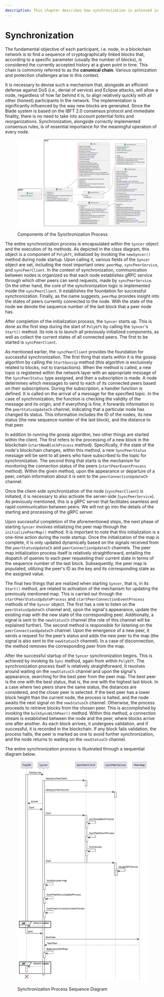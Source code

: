 ```yaml
---
description: This chapter describes how synchronization is achieved in the Blade system.
---
```


# Synchronization

The fundamental objective of each participant, i.e. node, in a blockchain network is to find a sequence of cryptographically linked blocks that, according to a specific parameter (usually the number of blocks), is considered the currently accepted history at a given point in time. This chain is commonly referred to as the **canonical chain**. Various optimization and protection challenges arise in this context.&#x20;

It is necessary to devise such a mechanism that, alongside an efficient defense against DoS (i.e., denial of service) and Eclipse attacks, will allow a node, regardless of how far behind it is, to align relatively quickly with all other (honest) participants in the network. The implementation is significantly influenced by the way new blocks are generated. Since the Blade system is based on the IBFT 2.0 consensus protocol and immediate finality, there is no need to take into account potential forks and reorganizations. Synchronization, alongside correctly implemented consensus rules, is of essential importance for the meaningful operation of every node.&#x20;

<figure><img src="../.gitbook/assets/syncer_sync_process (1).png" alt=""><figcaption><p>Components of the Synchronization Process</p></figcaption></figure>

The entire synchronization process is encapsulated within the `Syncer` object and the execution of its methods. As depicted in the class diagram, this object is a component of `Polybft`, initialized by invoking the `newSyncer()` method during node startup. Upon calling it, various fields of the `Syncer` object are set, including the most important ones: `peerMap`, `syncPeerService`, and `syncPeerClient`. In the context of synchronization, communication between nodes is organized so that each node establishes gRPC service through which other peers can send requests, made by `syncPeerService`. On the other hand, the core of the synchronization logic is implemented inside the `syncPeerClient`. It establishes the foundation for successful synchronization. Finally, as the name suggests, `peerMap` provides insight into the states of peers currently connected to the node. With the state of the node we denote the sequence number of the last block that a peer node has.

After completion of the initialization process, the `Syncer` starts up. This is done as the first step during the start of `Polybft` by calling the `Syncer`'s `Start()` method. Its role is to launch all previously initialized components, as well as  collect the current states of all connected peers. The first to be started is `syncPeerClient`.

As mentioned earlier, the `syncPeerClient` provides the foundation for successful synchronization. The first thing that starts within it is the gossip algorithm by calling the `StartGossip` method (this algorithm is exclusively related to blocks, not to transactions). When the method is called,  a new topic is registered within the network layer with an appropriate message of the `SyncPeerStatus` type assigned, and then a subscription is made. A node determines which messages to send to each of its connected peers based on their subscriptions. During the subscription, a handler function is defined. It is called on the arrival of a message for the specified topic. In the case of synchronization, the function is checking the validity of the message and its origin, and if everything is fine, it forwards information to the `peerStatusUpdateCh` channel, indicating that a particular node has changed its status. This information includes the ID of the nodes, its new status (the new sequence number of the last block), and the distance to that peer.&#x20;

In addition to running the gossip algorithm, two other things are started within the client. The first refers to the processing of a new block in the blockchain (`startNewBlockProcess` method). Specifically, if the state of the node's blockchain changes, within this method, a new `SyncPeerStatus` message will be sent to all peers who have subscribed to the topic for synchronization. The second thing that starts is the mechanism for monitoring the connection status of the peers (`startPeerEventProcess` method). Within the given method, upon the appearance or departure of a peer, certain information about it is sent to the `peerConnectionUpdateCh` channel.

Once the client-side synchronization of the node (`syncPeerClient`) is initiated, it is necessary to also activate the server-side (`syncPeerService`). As previously mentioned, this is a gRPC server that facilitates seamless and rapid communication between peers. We will not go into the details of the starting and processing of the gRPC server.

Upon successful completion of the aforementioned steps, the next phase of starting `Syncer` involves initializing the peer map through the `initializePeerMap()` method. It is important to note that this initialization is a one-time action during the node startup. Once the initialization of the map is complete, it is only updated dynamically based on the signals received from the `peerStatusUpdateCh` and `peerConnectionUpdateCh` channels. The peer map initialization process itself is relatively straightforward, entailing the dispatch of queries to each peer requesting their current state in terms of the sequence number of the last block. Subsequently, the peer map is populated, utilizing the peer's ID as the key and its corresponding state as the assigned value.

The final two things that are realized when starting `Syncer`, that is, in its `Start()` method, are related to activation of the mechanism for updating the previously mentioned map. This is carried out through the `startPeerStatusUpdateProcess` and `startPeerConnectionEventProcess` methods of the `Syncer` object. The first has a role to listen on the `peerStatusUpdateCh` channel and, upon the signal's appearance, update the existing map with the new state of the corresponding peer. Additionally, a signal is sent to the `newStatusCh` channel (the role of this channel will be explained further). The second method is responsible for listening on the `peerConnectionUpdateCh` channel. Upon the emergence of a new peer, it sends a request for the peer’s status and adds the new peer to the map (the signal is also sent to the `newStatusCh` channel). In a case of disconnection, the method removes the corresponding peer from the map.

After the successful startup of the `Syncer` synchronization begins. This is achieved by invoking its `Sync` method, again from within `Polybft`. The synchronization process itself is relatively straightforward. It revolves around waiting on the `newStatusCh` channel and upon the signal's appearance, searching for the best peer from the peer map. The best peer is the one with the best status, that is, the one with the highest last block. In a case where two peers share the same status, the distances are considered, and the closer peer is selected. If the best peer has a lower block height than the current node, the process is halted, and the node awaits the next signal on the `newStatusCh` channel. Otherwise, the process proceeds to retrieve blocks from the chosen peer. This is accomplished by invoking the `bulkSyncWithPeer()` method. Within this method, a connection stream is established between the node and the peer, where blocks arrive one after another. As each block arrives, it undergoes validation, and if successful, it is recorded in the blockchain. If any block fails validation, the process halts, the peer is marked as one to avoid further synchronization, and the node returns to waiting on the `newStatusCh` channel.

The entire synchronization process is illustrated through a sequential diagram below.

<figure><img src="../.gitbook/assets/syncer_sync_process_sequence.png" alt=""><figcaption><p>Synchronization Process Sequence Diagram</p></figcaption></figure>


